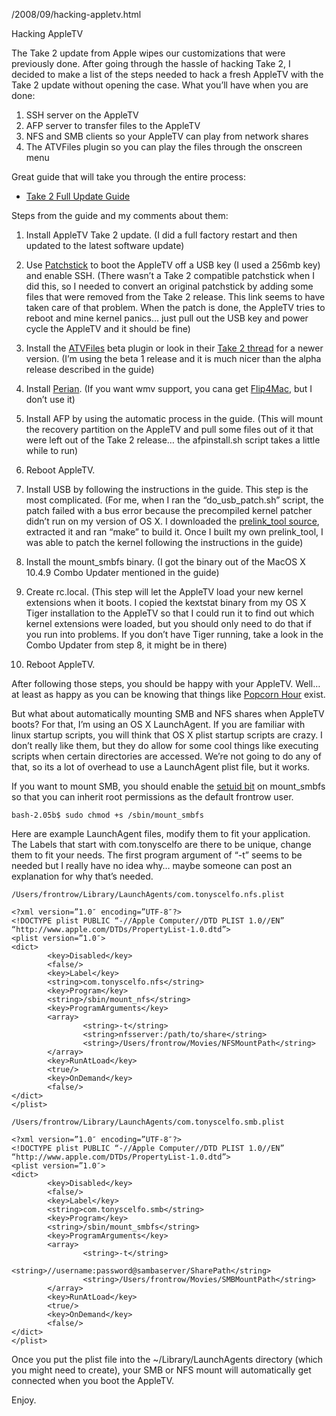 /2008/09/hacking-appletv.html

Hacking AppleTV

The Take 2 update from Apple wipes our customizations that were previously done.  After going through the hassle of hacking Take 2, I decided to make a list of the steps needed to hack a fresh AppleTV with the Take 2 update without opening the case.  What you’ll have when you are done:

1. SSH server on the AppleTV
2. AFP server to transfer files to the AppleTV
3. NFS and SMB clients so your AppleTV can play from network shares
4. The ATVFiles plugin so you can play the files through the onscreen menu

Great guide that will take you through the entire process:

* [Take 2 Full Update Guide](http://wiki.awkwardtv.org/wiki/Take_2_Full_Update)

Steps from the guide and my comments about them:

1. Install AppleTV Take 2 update. (I did a full factory restart and then updated to the latest software update)

2. Use [Patchstick](http://wiki.awkwardtv.org/wiki/Take2patch) to boot the AppleTV off a USB key (I used a 256mb key) and enable SSH. (There wasn’t a Take 2 compatible patchstick when I did this, so I needed to convert an original patchstick by adding some files that were removed from the Take 2 release. This link seems to have taken care of that problem. When the patch is done, the AppleTV tries to reboot and mine kernel panics… just pull out the USB key and power cycle the AppleTV and it should be fine)

3. Install the [ATVFiles](http://ericiii.net/sa/appletv/ATVFiles-1.0.take2b1.run) beta plugin or look in their [Take 2 thread](http://forum.awkwardtv.org/viewtopic.php?f=18&t=1175&sid=d60286cbf432310ca421bcd4db550520) for a newer version. (I’m using the beta 1 release and it is much nicer than the alpha release described in the guide)

4. Install [Perian](http://perian.org/). (If you want wmv support, you cana get [Flip4Mac](http://www.flip4mac.com/), but I don’t use it)

5. Install AFP by using the automatic process in the guide. (This will mount the recovery partition on the AppleTV and pull some files out of it that were left out of the Take 2 release… the afpinstall.sh script takes a little while to run)

6. Reboot AppleTV.

7. Install USB by following the instructions in the guide. This step is the most complicated. (For me, when I ran the “do_usb_patch.sh” script, the patch failed with a bus error because the precompiled kernel patcher didn’t run on my version of OS X. I downloaded the [prelink_tool source](http://www.paulbart.net/AppleTV/prelink_tool.070330a.tgz), extracted it and ran “make” to build it. Once I built my own prelink_tool, I was able to patch the kernel following the instructions in the guide)

8. Install the mount_smbfs binary. (I got the binary out of the MacOS X 10.4.9 Combo Updater mentioned in the guide)

9. Create rc.local. (This step will let the AppleTV load your new kernel extensions when it boots. I copied the kextstat binary from my OS X Tiger installation to the AppleTV so that I could run it to find out which kernel extensions were loaded, but you should only need to do that if you run into problems.  If you don’t have Tiger running, take a look in the Combo Updater from step 8, it might be in there)

10. Reboot AppleTV.

After following those steps, you should be happy with your AppleTV. Well… at least as happy as you can be knowing that things like [Popcorn Hour](http://www.popcornhour.com/) exist.

But what about automatically mounting SMB and NFS shares when AppleTV boots? For that, I’m using an OS X LaunchAgent. If you are familiar with linux startup scripts, you will think that OS X plist startup scripts are crazy. I don’t really like them, but they do allow for some cool things like executing scripts when certain directories are accessed. We’re not going to do any of that, so its a lot of overhead to use a LaunchAgent plist file, but it works.

If you want to mount SMB, you should enable the [setuid bit](http://en.wikipedia.org/wiki/Setuid) on mount_smbfs so that you can inherit root permissions as the default frontrow user.

`bash-2.05b$ sudo chmod +s /sbin/mount_smbfs`

Here are example LaunchAgent files, modify them to fit your application. The Labels that start with com.tonyscelfo are there to be unique, change them to fit your needs. The first program argument of “-t” seems to be needed but I really have no idea why… maybe someone can post an explanation for why that’s needed.

`/Users/frontrow/Library/LaunchAgents/com.tonyscelfo.nfs.plist`

    <?xml version=”1.0″ encoding=”UTF-8″?>
    <!DOCTYPE plist PUBLIC “-//Apple Computer//DTD PLIST 1.0//EN” “http://www.apple.com/DTDs/PropertyList-1.0.dtd”>
    <plist version=”1.0″>
    <dict>
            <key>Disabled</key>
            <false/>
            <key>Label</key>
            <string>com.tonyscelfo.nfs</string>
            <key>Program</key>
            <string>/sbin/mount_nfs</string>
            <key>ProgramArguments</key>
            <array>
                    <string>-t</string>
                    <string>nfsserver:/path/to/share</string>
                    <string>/Users/frontrow/Movies/NFSMountPath</string>
            </array>
            <key>RunAtLoad</key>
            <true/>
            <key>OnDemand</key>
            <false/>
    </dict>
    </plist>

`/Users/frontrow/Library/LaunchAgents/com.tonyscelfo.smb.plist`

    <?xml version=”1.0″ encoding=”UTF-8″?>
    <!DOCTYPE plist PUBLIC “-//Apple Computer//DTD PLIST 1.0//EN” “http://www.apple.com/DTDs/PropertyList-1.0.dtd”>
    <plist version=”1.0″>
    <dict>
            <key>Disabled</key>
            <false/>
            <key>Label</key>
            <string>com.tonyscelfo.smb</string>
            <key>Program</key>
            <string>/sbin/mount_smbfs</string>
            <key>ProgramArguments</key>
            <array>
                    <string>-t</string>
                    <string>//username:password@sambaserver/SharePath</string>
                    <string>/Users/frontrow/Movies/SMBMountPath</string>
            </array>
            <key>RunAtLoad</key>
            <true/>
            <key>OnDemand</key>
            <false/>
    </dict>
    </plist>

Once you put the plist file into the ~/Library/LaunchAgents directory (which you might need to create), your SMB or NFS mount will automatically get connected when you boot the AppleTV.

Enjoy.
